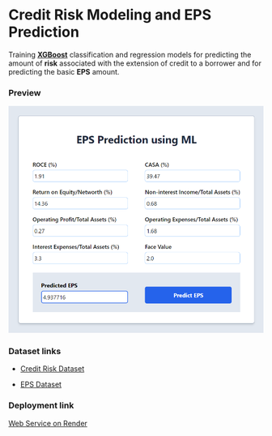 # Credit Risk Modeling and EPS Prediction

Training **[XGBoost](https://xgboost.readthedocs.io/en/stable/)** classification and regression models for predicting the amount of **risk** associated with the extension of credit to a borrower and for predicting the basic **EPS** amount.

### Preview

![Screenshot](/flask-deployment/static/ss.png)

### Dataset links

- [Credit Risk Dataset](./data/case_study_final.xlsx)

- [EPS Dataset](./data/EPS_Dataset.xlsx)

### Deployment link

[Web Service on Render](https://credit-risk-modelling.onrender.com/)
